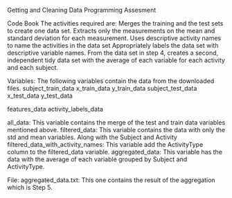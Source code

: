 Getting and Cleaning Data Programming Assesment

Code Book
The activities required are:
    Merges the training and the test sets to create one data set.
    Extracts only the measurements on the mean and standard deviation for each measurement.
    Uses descriptive activity names to name the activities in the data set
    Appropriately labels the data set with descriptive variable names.
    From the data set in step 4, creates a second, independent tidy data set with the average of each variable for each activity and each subject.
    
Variables:
The following variables contain the data from the downloaded files.
subject_train_data
x_train_data
y_train_data
subject_test_data
x_test_data
y_test_data

features_data
activity_labels_data

all_data: This variable contains the merge of the test and train data variables mentioned above.
filtered_data: This variable contains the data with only the std and mean variables. Along with the Subject and Activity
filtered_data_with_activity_names: This variable add the ActivityType column to the filtered_data variable.
aggregated_data: This variable has the data with the average of each variable grouped by Subject and ActivityType.

File:
aggregated_data.txt: This one contains the result of the aggregation which is Step 5.
